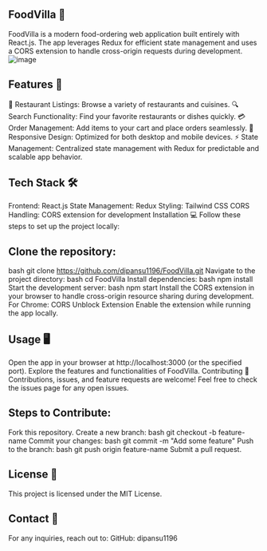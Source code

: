 ## FoodVilla 🍴
FoodVilla is a modern food-ordering web application built entirely with React.js. The app leverages Redux for efficient state management and uses a CORS extension to handle cross-origin requests during development.
![image](https://github.com/user-attachments/assets/db874e1f-82b8-4ec6-84b5-c8bb6f08a967)


## Features 🚀
🛒 Restaurant Listings: Browse a variety of restaurants and cuisines.
🔍 Search Functionality: Find your favorite restaurants or dishes quickly.
💳 Order Management: Add items to your cart and place orders seamlessly.
📱 Responsive Design: Optimized for both desktop and mobile devices.
⚡ State Management: Centralized state management with Redux for predictable and scalable app behavior.

## Tech Stack 🛠️
Frontend: React.js
State Management: Redux
Styling: Tailwind CSS
CORS Handling: CORS extension for development
Installation 💻
Follow these steps to set up the project locally:

## Clone the repository:
bash
git clone https://github.com/dipansu1196/FoodVilla.git
Navigate to the project directory:
bash
cd FoodVilla
Install dependencies:
bash
npm install
Start the development server:
bash
npm start
Install the CORS extension in your browser to handle cross-origin resource sharing during development.
For Chrome: CORS Unblock Extension
Enable the extension while running the app locally.

## Usage 🖥️
Open the app in your browser at http://localhost:3000 (or the specified port).
Explore the features and functionalities of FoodVilla.
Contributing 🤝
Contributions, issues, and feature requests are welcome!
Feel free to check the issues page for any open issues.

## Steps to Contribute:
Fork this repository.
Create a new branch:
bash
git checkout -b feature-name
Commit your changes:
bash
git commit -m "Add some feature"
Push to the branch:
bash
git push origin feature-name
Submit a pull request.
## License 📄
This project is licensed under the MIT License.

## Contact 📧
For any inquiries, reach out to:
GitHub: dipansu1196
